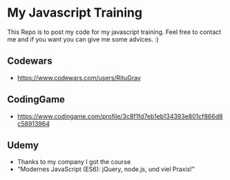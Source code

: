 # My Javascript Training
This Repo is to post my code for my javascript training.
Feel free to contact me and if you want you can give me some advices. :)


Codewars
----
- https://www.codewars.com/users/RituGray

CodingGame
----
- https://www.codingame.com/profile/3c8f1fd7eb1eb134393e801cf866d8c58913964

Udemy
----
- Thanks to my company I got the course
- "Modernes JavaScript (ES6): jQuery, node.js, und viel Praxis!"